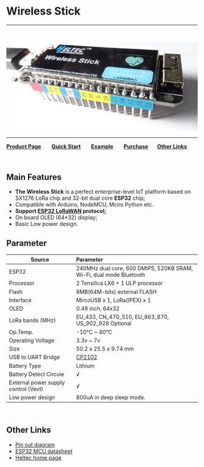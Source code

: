 # Wireless Stick
***
&nbsp;

<img src="img/products/lora/lora_node/wireless_stick/02.jpg">

* * *

**[Product Page](http://www.heltec.cn/project/wireless-stick/)**&nbsp;&nbsp;&nbsp;&nbsp;&nbsp;&nbsp; **[Quick Start](https://docs.heltec.cn/#/en/user_manual/how_to_install_esp32_Arduino)**&nbsp;&nbsp;&nbsp;&nbsp;&nbsp;&nbsp; **[Example](https://github.com/HelTecAutomation/Heltec_ESP32)**&nbsp;&nbsp;&nbsp;&nbsp;&nbsp;&nbsp; **[Purchase](https://item.taobao.com/item.htm?spm=a1z10.1-c.w14865798-17001092431.1.72c71d6fGYbaJn&id=584124017321)** &nbsp;&nbsp;&nbsp;&nbsp; **[Other Links](#other-links)**

&nbsp;

## Main Features

 - **The Wireless Stick** is a perfect enterprise-level IoT platform based on SX1276 LoRa chip and 32-bit dual core **ESP32** chip;
 - Compatible with Arduino, NodeMCU, Mciro Python etc.
 - **Support [ESP32 LoRaWAN](https://github.com/HelTecAutomation/ESP32_LoRaWAN) protocol;**
 - On board OLED (64*32) display;
 - Basic Low power design.



 ## Parameter

| Source                               | Parameter                                                    |
| ------------------------------------ | :----------------------------------------------------------- |
| ESP32                                | 240MHz dual core, 600 DMIPS, 520KB SRAM, Wi-Fi, dual mode Bluetooth |
| Processor                            | 2 Tensilica LX6 + 1 ULP processor                            |
| Flash                                | 8MB(64M-bits) external FLASH                                 |
| Interface                            | MircoUSB x 1, LoRa(IPEX) x 1                                 |
| OLED                                 | 0.49 inch, 64x32                                             |
| LoRa bands (MHz)                     | EU_433, CN_470_510, EU_863_870, US_902_928 Optional          |
| Op.Temp.                             | -10°C ~ 80°C                                                 |
| Operating Voltage                    | 3.3v ~ 7v                                                    |
| Size                                 | 50.2 x 25.5 x 9.74 mm                                        |
| USB to UART Bridge                   | [CP2102](http://docs.heltec.cn/#/en/user_manual/establish_serial_connection) |
| Battery Type                         | Lithium                                                      |
| Battery Detect Circuie               | √                                                            |
| External power supply control (Vext) | √                                                            |
| Low power design                     | 800uA in deep sleep mode.                                    |

&nbsp;

## Other Links

- [Pin out diagram](https://github.com/Heltec-Aaron-Lee/WiFi_Kit_series/blob/master/PinoutDiagram/Wireless%20Stick.pdf)
- [ESP32 MCU datasheet](https://www.espressif.com/en/products/hardware/esp32/resources)
- [Heltec home page](http://www.heltec.cn/?lang=en)
